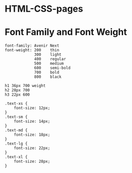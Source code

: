 # HTML-CSS-pages

# Font Family and Font Weight
    font-family: Avenir Next
    font-weight: 200    thin
                 300    light
                 400    regular
                 500    medium
                 600    semi-bold
                 700    bold
                 800    black
    
    h1 36px 700 weight
    h2 28px 700 
    h3 22px 600

    .text-xs {
	    font-size: 12px;
    }
    .text-sm {
        font-size: 14px;
    }
    .text-md {
        font-size: 18px;
    }
    .text-lg {
        font-size: 22px;
    }
    .text-xl {
        font-size: 28px;
    }
